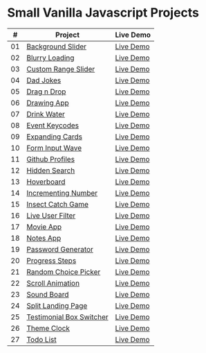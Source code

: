 # Small Vanilla Javascript Projects

|  #  | Project                                                                                                                            | Live Demo     |
| :-: | ---------------------------------------------------------------------------------------------------------------------------------- | ------------- |
| 01  | [Background Slider](https://github.com/alexmita04/Small-Vanilla-Javascript-Projects/tree/main/Background%20Slider)                 | [Live Demo]("https://musing-shirley-d63a9f.netlify.app/") |
| 02  | [Blurry Loading](https://github.com/alexmita04/Small-Vanilla-Javascript-Projects/tree/main/Blurry%20Loading)                       | [Live Demo]() |
| 03  | [Custom Range Slider](https://github.com/alexmita04/Small-Vanilla-Javascript-Projects/tree/main/Custom%20Range%20Slider)           | [Live Demo]() |
| 04  | [Dad Jokes](https://github.com/alexmita04/Small-Vanilla-Javascript-Projects/tree/main/Dad%20Jokes)                                 | [Live Demo]() |
| 05  | [Drag n Drop](https://github.com/alexmita04/Small-Vanilla-Javascript-Projects/tree/main/Drag%20n%20Drop)                           | [Live Demo]() |
| 06  | [Drawing App](https://github.com/alexmita04/Small-Vanilla-Javascript-Projects/tree/main/Drawing%20App)                             | [Live Demo]() |
| 07  | [Drink Water](https://github.com/alexmita04/Small-Vanilla-Javascript-Projects/tree/main/Drink%20Water)                             | [Live Demo]() |
| 08  | [Event Keycodes](https://github.com/alexmita04/Small-Vanilla-Javascript-Projects/tree/main/Event%20Keycodes)                       | [Live Demo]() |
| 09  | [Expanding Cards](https://github.com/alexmita04/Small-Vanilla-Javascript-Projects/tree/main/Expanding%20Cards)                     | [Live Demo]() |
| 10  | [Form Input Wave](https://github.com/alexmita04/Small-Vanilla-Javascript-Projects/tree/main/Form%20Input%20Wave)                     | [Live Demo]() |
| 11  | [Github Profiles](https://github.com/alexmita04/Small-Vanilla-Javascript-Projects/tree/main/Github%20Profiles)                     | [Live Demo]() |
| 12  | [Hidden Search](https://github.com/alexmita04/Small-Vanilla-Javascript-Projects/tree/main/Hidden%20Search)                         | [Live Demo]() |
| 13  | [Hoverboard](https://github.com/alexmita04/Small-Vanilla-Javascript-Projects/tree/main/Hoverboard)                                 | [Live Demo]() |
| 14  | [Incrementing Number](https://github.com/alexmita04/Small-Vanilla-Javascript-Projects/tree/main/Incrementing%20Number)             | [Live Demo]() |
| 15  | [Insect Catch Game](https://github.com/alexmita04/Small-Vanilla-Javascript-Projects/tree/main/Insect%20Catch%20Game)               | [Live Demo]() |
| 16  | [Live User Filter](https://github.com/alexmita04/Small-Vanilla-Javascript-Projects/tree/main/Live%20User%20Filter)                 | [Live Demo]() |
| 17  | [Movie App](https://github.com/alexmita04/Small-Vanilla-Javascript-Projects/tree/main/Movie%20App)                                 | [Live Demo]() |
| 18  | [Notes App](https://github.com/alexmita04/Small-Vanilla-Javascript-Projects/tree/main/Notes%20App)                                 | [Live Demo]() |
| 19  | [Password Generator](https://github.com/alexmita04/Small-Vanilla-Javascript-Projects/tree/main/Password%20Generator)               | [Live Demo]() |
| 20  | [Progress Steps](https://github.com/alexmita04/Small-Vanilla-Javascript-Projects/tree/main/Progress%20Steps)                       | [Live Demo]() |
| 21  | [Random Choice Picker](https://github.com/alexmita04/Small-Vanilla-Javascript-Projects/tree/main/Random%20Choice%20Picker)         | [Live Demo]() |
| 22  | [Scroll Animation](https://github.com/alexmita04/Small-Vanilla-Javascript-Projects/tree/main/Scroll%20Animation)                   | [Live Demo]() |
| 23  | [Sound Board](https://github.com/alexmita04/Small-Vanilla-Javascript-Projects/tree/main/Sound%20Board)                             | [Live Demo]() |
| 24  | [Split Landing Page](https://github.com/alexmita04/Small-Vanilla-Javascript-Projects/tree/main/Split%20Landing%20Page)             | [Live Demo]() |
| 25  | [Testimonial Box Switcher](https://github.com/alexmita04/Small-Vanilla-Javascript-Projects/tree/main/Testimonial%20Box%20Switcher) | [Live Demo]() |
| 26  | [Theme Clock](https://github.com/alexmita04/Small-Vanilla-Javascript-Projects/tree/main/Theme%20Clock)                             | [Live Demo]() |
| 27  | [Todo List](https://github.com/alexmita04/Small-Vanilla-Javascript-Projects/tree/main/Todo%20List)                                 | [Live Demo]() |

